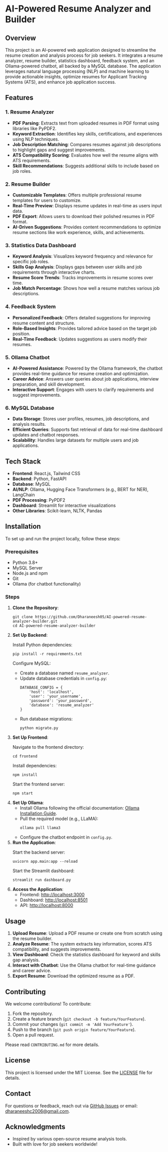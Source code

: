 <h1>AI-Powered Resume Analyzer and Builder</h1>

  <h2>Overview</h2>
  <p>This project is an AI-powered web application designed to streamline the resume creation and analysis process for job seekers. It integrates a resume analyzer, resume builder, statistics dashboard, feedback system, and an Ollama-powered chatbot, all backed by a MySQL database. The application leverages natural language processing (NLP) and machine learning to provide actionable insights, optimize resumes for Applicant Tracking Systems (ATS), and enhance job application success.</p>

  <h2>Features</h2>
  <h3>1. Resume Analyzer</h3>
  <ul>
    <li><strong class="highlight">PDF Parsing</strong>: Extracts text from uploaded resumes in PDF format using libraries like PyPDF2.</li>
    <li><strong class="highlight">Keyword Extraction</strong>: Identifies key skills, certifications, and experiences using NLP techniques.</li>
    <li><strong class="highlight">Job Description Matching</strong>: Compares resumes against job descriptions to highlight gaps and suggest improvements.</li>
    <li><strong class="highlight">ATS Compatibility Scoring</strong>: Evaluates how well the resume aligns with ATS requirements.</li>
    <li><strong class="highlight">Skill Recommendations</strong>: Suggests additional skills to include based on job roles.</li>
  </ul>

  <h3>2. Resume Builder</h3>
  <ul>
    <li><strong class="highlight">Customizable Templates</strong>: Offers multiple professional resume templates for users to customize.</li>
    <li><strong class="highlight">Real-Time Preview</strong>: Displays resume updates in real-time as users input data.</li>
    <li><strong class="highlight">PDF Export</strong>: Allows users to download their polished resumes in PDF format.</li>
    <li><strong class="highlight">AI-Driven Suggestions</strong>: Provides content recommendations to optimize resume sections like work experience, skills, and achievements.</li>
  </ul>

  <h3>3. Statistics Data Dashboard</h3>
  <ul>
    <li><strong class="highlight">Keyword Analysis</strong>: Visualizes keyword frequency and relevance for specific job roles.</li>
    <li><strong class="highlight">Skills Gap Analysis</strong>: Displays gaps between user skills and job requirements through interactive charts.</li>
    <li><strong class="highlight">Resume Score Trends</strong>: Tracks improvements in resume scores over time.</li>
    <li><strong class="highlight">Job Match Percentage</strong>: Shows how well a resume matches various job descriptions.</li>
  </ul>

  <h3>4. Feedback System</h3>
  <ul>
    <li><strong class="highlight">Personalized Feedback</strong>: Offers detailed suggestions for improving resume content and structure.</li>
    <li><strong class="highlight">Role-Based Insights</strong>: Provides tailored advice based on the target job position.</li>
    <li><strong class="highlight">Real-Time Feedback</strong>: Updates suggestions as users modify their resumes.</li>
  </ul>

  <h3>5. Ollama Chatbot</h3>
  <ul>
    <li><strong class="highlight">AI-Powered Assistance</strong>: Powered by the Ollama framework, the chatbot provides real-time guidance for resume creation and optimization.</li>
    <li><strong class="highlight">Career Advice</strong>: Answers user queries about job applications, interview preparation, and skill development.</li>
    <li><strong class="highlight">Interactive Support</strong>: Engages with users to clarify requirements and suggest improvements.</li>
  </ul>

  <h3>6. MySQL Database</h3>
  <ul>
    <li><strong class="highlight">Data Storage</strong>: Stores user profiles, resumes, job descriptions, and analysis results.</li>
    <li><strong class="highlight">Efficient Queries</strong>: Supports fast retrieval of data for real-time dashboard updates and chatbot responses.</li>
    <li><strong class="highlight">Scalability</strong>: Handles large datasets for multiple users and job applications.</li>
  </ul>

  <h2>Tech Stack</h2>
  <ul>
    <li><strong class="highlight">Frontend</strong>: React.js, Tailwind CSS</li>
    <li><strong class="highlight">Backend</strong>: Python, FastAPI</li>
    <li><strong class="highlight">Database</strong>: MySQL</li>
    <li><strong class="highlight">AI/NLP</strong>: Ollama, Hugging Face Transformers (e.g., BERT for NER), LangChain</li>
    <li><strong class="highlight">PDF Processing</strong>: PyPDF2</li>
    <li><strong class="highlight">Dashboard</strong>: Streamlit for interactive visualizations</li>
    <li><strong class="highlight">Other Libraries</strong>: Scikit-learn, NLTK, Pandas</li>
  </ul>

  <h2>Installation</h2>
  <p>To set up and run the project locally, follow these steps:</p>
  <h3>Prerequisites</h3>
  <ul>
    <li>Python 3.8+</li>
    <li>MySQL Server</li>
    <li>Node.js and npm</li>
    <li>Git</li>
    <li>Ollama (for chatbot functionality)</li>
  </ul>

  <h3>Steps</h3>
  <ol>
    <li><strong class="highlight">Clone the Repository</strong>:
      <pre><code>git clone https://github.com/Dharaneesh05/AI-powered-resume-analyzer-builder.git
cd AI-powered-resume-analyzer-builder</code></pre>
    </li>
    <li><strong class="highlight">Set Up Backend</strong>:
      <p>Install Python dependencies:</p>
      <pre><code>pip install -r requirements.txt</code></pre>
      <p>Configure MySQL:</p>
      <ul>
        <li>Create a database named <code>resume_analyzer</code>.</li>
        <li>Update database credentials in <code>config.py</code>:</li>
        <pre><code class="language-python">DATABASE_CONFIG = {
    'host': 'localhost',
    'user': 'your_username',
    'password': 'your_password',
    'database': 'resume_analyzer'
}</code></pre>
        <li>Run database migrations:</li>
        <pre><code>python migrate.py</code></pre>
      </ul>
    </li>
    <li><strong class="highlight">Set Up Frontend</strong>:
      <p>Navigate to the frontend directory:</p>
      <pre><code>cd frontend</code></pre>
      <p>Install dependencies:</p>
      <pre><code>npm install</code></pre>
      <p>Start the frontend server:</p>
      <pre><code>npm start</code></pre>
    </li>
    <li><strong class="highlight">Set Up Ollama</strong>:
      <ul>
        <li>Install Ollama following the official documentation: <a href="https://ollama.ai/docs/installation">Ollama Installation Guide</a>.</li>
        <li>Pull the required model (e.g., LLaMA):</li>
        <pre><code>ollama pull llama3</code></pre>
        <li>Configure the chatbot endpoint in <code>config.py</code>.</li>
      </ul>
    </li>
    <li><strong class="highlight">Run the Application</strong>:
      <p>Start the backend server:</p>
      <pre><code>uvicorn app.main:app --reload</code></pre>
      <p>Start the Streamlit dashboard:</p>
      <pre><code>streamlit run dashboard.py</code></pre>
    </li>
    <li><strong class="highlight">Access the Application</strong>:
      <ul>
        <li>Frontend: <a href="http://localhost:3000">http://localhost:3000</a></li>
        <li>Dashboard: <a href="http://localhost:8501">http://localhost:8501</a></li>
        <li>API: <a href="http://localhost:8000">http://localhost:8000</a></li>
      </ul>
    </li>
  </ol>

  <h2>Usage</h2>
  <ol>
    <li><strong class="highlight">Upload Resume</strong>: Upload a PDF resume or create one from scratch using the resume builder.</li>
    <li><strong class="highlight">Analyze Resume</strong>: The system extracts key information, scores ATS compatibility, and suggests improvements.</li>
    <li><strong class="highlight">View Dashboard</strong>: Check the statistics dashboard for keyword and skills gap analysis.</li>
    <li><strong class="highlight">Interact with Chatbot</strong>: Use the Ollama chatbot for real-time guidance and career advice.</li>
    <li><strong class="highlight">Export Resume</strong>: Download the optimized resume as a PDF.</li>
  </ol>

  <h2>Contributing</h2>
  <p>We welcome contributions! To contribute:</p>
  <ol>
    <li>Fork the repository.</li>
    <li>Create a feature branch (<code>git checkout -b feature/YourFeature</code>).</li>
    <li>Commit your changes (<code>git commit -m 'Add YourFeature'</code>).</li>
    <li>Push to the branch (<code>git push origin feature/YourFeature</code>).</li>
    <li>Open a pull request.</li>
  </ol>
  <p>Please read <code>CONTRIBUTING.md</code> for more details.</p>

  <h2>License</h2>
  <p>This project is licensed under the MIT License. See the <a href="LICENSE">LICENSE</a> file for details.</p>

  <h2>Contact</h2>
  <p>For questions or feedback, reach out via <a href="https://github.com/Dharaneesh05/AI-powered-resume-analyzer-builder/issues">GitHub Issues</a> or email: <a href="mailto:dharaneeshc2006@gmail.com">dharaneeshc2006@gmail.com</a>.</p>

  <h2>Acknowledgments</h2>
  <ul>
    <li>Inspired by various open-source resume analysis tools.</li>
    <li>Built with love for job seekers worldwide!</li>
  </ul>
</body>
</html>

